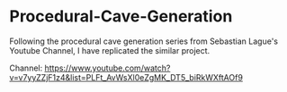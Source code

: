 # Procedural-Cave-Generation
 
Following the procedural cave generation series from Sebastian Lague's Youtube Channel, I have replicated the similar project.

Channel: https://www.youtube.com/watch?v=v7yyZZjF1z4&list=PLFt_AvWsXl0eZgMK_DT5_biRkWXftAOf9
